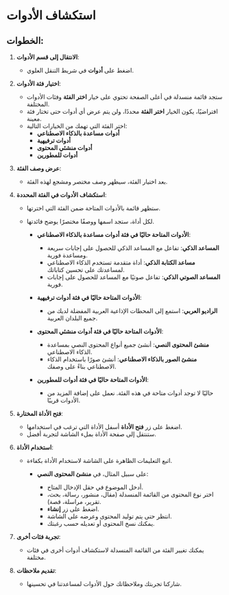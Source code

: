 # استكشاف الأدوات

## الخطوات:

1. **الانتقال إلى قسم الأدوات**:

   - اضغط على **أدوات** في شريط التنقل العلوي.

2. **اختيار فئة الأدوات**:

   - ستجد قائمة منسدلة في أعلى الصفحة تحتوي على خيار **اختر الفئة** وفئات الأدوات المختلفة.
   - افتراضيًا، يكون الخيار **اختر الفئة** محددًا، ولن يتم عرض أي أدوات حتى تختار فئة معينة.
   - اختر الفئة التي تهمك من الخيارات التالية:
     - **أدوات مساعدة بالذكاء الاصطناعي**
     - **أدوات ترفيهية**
     - **أدوات منشئي المحتوى**
     - **أدوات للمطورين**

3. **عرض وصف الفئة**:

   - بعد اختيار الفئة، سيظهر وصف مختصر ومشجع لهذه الفئة.

4. **استكشاف الأدوات في الفئة المحددة**:

   - ستظهر قائمة بالأدوات المتاحة ضمن الفئة التي اخترتها.
   - لكل أداة، ستجد اسمها ووصفًا مختصرًا يوضح فائدتها.

     - **الأدوات المتاحة حاليًا في فئة أدوات مساعدة بالذكاء الاصطناعي**:

       - **المساعد الذكي**: تفاعل مع المساعد الذكي للحصول على إجابات سريعة ومساعدة فورية.
       - **مساعد الكتابة الذكي**: أداة متقدمة تستخدم الذكاء الاصطناعي لمساعدتك على تحسين كتاباتك.
       - **المساعد الصوتي الذكي**: تفاعل صوتيًا مع المساعد للحصول على إجابات فورية.

     - **الأدوات المتاحة حاليًا في فئة أدوات ترفيهية**:

       - **الراديو العربي**: استمع إلى المحطات الإذاعية العربية المفضلة لديك من جميع البلدان العربية.

     - **الأدوات المتاحة حاليًا في فئة أدوات منشئي المحتوى**:

       - **منشئ المحتوى النصي**: أنشئ جميع أنواع المحتوى النصي بمساعدة الذكاء الاصطناعي.
       - **منشئ الصور بالذكاء الاصطناعي**: أنشئ صورًا باستخدام الذكاء الاصطناعي بناءً على وصفك.

     - **الأدوات المتاحة حاليًا في فئة أدوات للمطورين**:

       - حاليًا لا توجد أدوات متاحة في هذه الفئة. نعمل على إضافة المزيد من الأدوات قريبًا.

5. **فتح الأداة المختارة**:

   - اضغط على زر **فتح الأداة** أسفل الأداة التي ترغب في استخدامها.
   - ستنتقل إلى صفحة الأداة بملء الشاشة لتجربة أفضل.

6. **استخدام الأداة**:

   - اتبع التعليمات الظاهرة على الشاشة لاستخدام الأداة بكفاءة.

     - على سبيل المثال، في **منشئ المحتوى النصي**:

       - أدخل الموضوع في حقل الإدخال المتاح.
       - اختر نوع المحتوى من القائمة المنسدلة (مقال، منشور، رسالة، بحث، تقرير، مراسلة، قصة).
       - اضغط على زر **إنشاء**.
       - انتظر حتى يتم توليد المحتوى وعرضه على الشاشة.
       - يمكنك نسخ المحتوى أو تعديله حسب رغبتك.

7. **تجربة فئات أخرى**:

   - يمكنك تغيير الفئة من القائمة المنسدلة لاستكشاف أدوات أخرى في فئات مختلفة.

8. **تقديم ملاحظات**:

   - شاركنا تجربتك وملاحظاتك حول الأدوات لمساعدتنا في تحسينها.